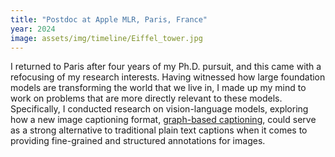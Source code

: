 ```yaml
---
title: "Postdoc at Apple MLR, Paris, France"
year: 2024
image: assets/img/timeline/Eiffel_tower.jpg
---
```

I returned to Paris after four years of my Ph.D. pursuit, and this came with a refocusing of my research interests.
Having witnessed how large foundation models are transforming the world that we live in, I made up my mind to
work on problems that are more directly relevant to these models.
Specifically, I conducted research on vision-language models, exploring how a new image captioning format, 
[graph-based captioning](https://github.com/apple/ml-gbc), could serve as a strong alternative to traditional plain text captions when it comes to providing fine-grained and structured annotations for images. 

